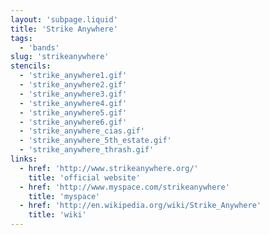 ```yaml
---
layout: 'subpage.liquid'
title: 'Strike Anywhere'
tags:
  - 'bands'
slug: 'strikeanywhere'
stencils:
  - 'strike_anywhere1.gif'
  - 'strike_anywhere2.gif'
  - 'strike_anywhere3.gif'
  - 'strike_anywhere4.gif'
  - 'strike_anywhere5.gif'
  - 'strike_anywhere6.gif'
  - 'strike_anywhere_cias.gif'
  - 'strike_anywhere_5th_estate.gif'
  - 'strike_anywhere_thrash.gif'
links:
  - href: 'http://www.strikeanywhere.org/'
    title: 'official website'
  - href: 'http://www.myspace.com/strikeanywhere'
    title: 'myspace'
  - href: 'http://en.wikipedia.org/wiki/Strike_Anywhere'
    title: 'wiki'
---
```

